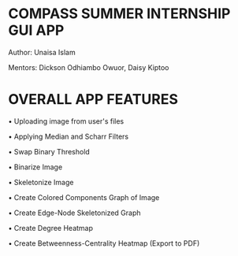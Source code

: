 # COMPASS SUMMER INTERNSHIP GUI APP

Author: Unaisa Islam


Mentors: Dickson Odhiambo Owuor, Daisy Kiptoo

# OVERALL APP FEATURES

• Uploading image from user's files


• Applying Median and Scharr Filters


• Swap Binary Threshold


• Binarize Image 


• Skeletonize Image 


• Create Colored Components Graph of Image 


• Create Edge-Node Skeletonized Graph


• Create Degree Heatmap


• Create Betweenness-Centrality Heatmap (Export to PDF)



